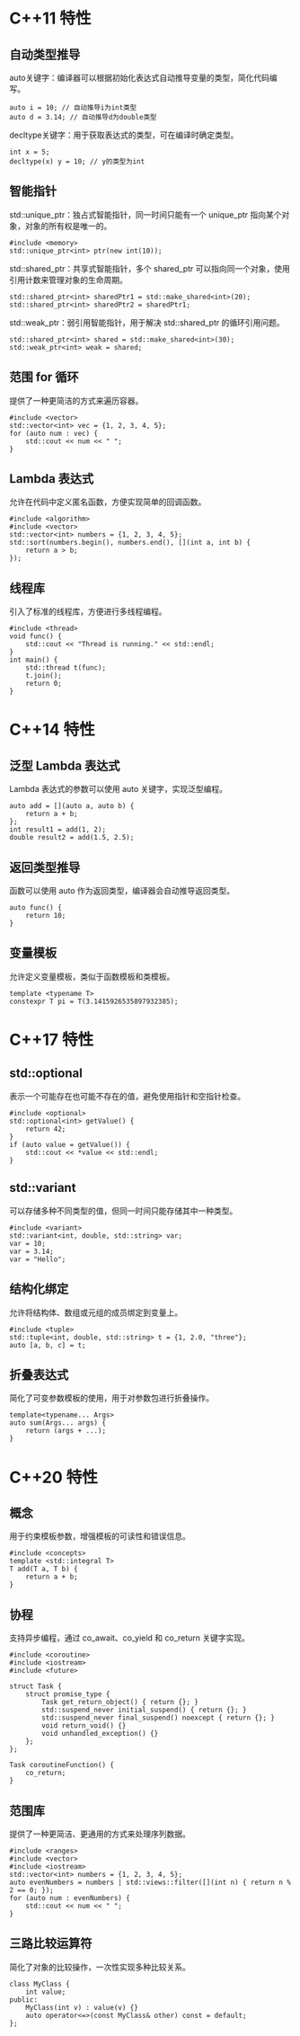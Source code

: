 # C++11 特性
## 自动类型推导
auto关键字：编译器可以根据初始化表达式自动推导变量的类型，简化代码编写。
~~~
auto i = 10; // 自动推导i为int类型
auto d = 3.14; // 自动推导d为double类型
~~~
decltype关键字：用于获取表达式的类型，可在编译时确定类型。
~~~
int x = 5;
decltype(x) y = 10; // y的类型为int
~~~
## 智能指针
std::unique_ptr：独占式智能指针，同一时间只能有一个 unique_ptr 指向某个对象，对象的所有权是唯一的。
~~~
#include <memory>
std::unique_ptr<int> ptr(new int(10));
~~~
std::shared_ptr：共享式智能指针，多个 shared_ptr 可以指向同一个对象，使用引用计数来管理对象的生命周期。
~~~
std::shared_ptr<int> sharedPtr1 = std::make_shared<int>(20);
std::shared_ptr<int> sharedPtr2 = sharedPtr1;
~~~
std::weak_ptr：弱引用智能指针，用于解决 std::shared_ptr 的循环引用问题。
~~~
std::shared_ptr<int> shared = std::make_shared<int>(30);
std::weak_ptr<int> weak = shared;
~~~
## 范围 for 循环
提供了一种更简洁的方式来遍历容器。
~~~
#include <vector>
std::vector<int> vec = {1, 2, 3, 4, 5};
for (auto num : vec) {
    std::cout << num << " ";
}
~~~
## Lambda 表达式
允许在代码中定义匿名函数，方便实现简单的回调函数。
~~~
#include <algorithm>
#include <vector>
std::vector<int> numbers = {1, 2, 3, 4, 5};
std::sort(numbers.begin(), numbers.end(), [](int a, int b) {
    return a > b;
});
~~~
## 线程库
引入了标准的线程库，方便进行多线程编程。
~~~
#include <thread>
void func() {
    std::cout << "Thread is running." << std::endl;
}
int main() {
    std::thread t(func);
    t.join();
    return 0;
}
~~~
# C++14 特性
## 泛型 Lambda 表达式
Lambda 表达式的参数可以使用 auto 关键字，实现泛型编程。
~~~
auto add = [](auto a, auto b) {
    return a + b;
};
int result1 = add(1, 2);
double result2 = add(1.5, 2.5);
~~~
## 返回类型推导
函数可以使用 auto 作为返回类型，编译器会自动推导返回类型。
~~~
auto func() {
    return 10;
}
~~~
## 变量模板
允许定义变量模板，类似于函数模板和类模板。
~~~
template <typename T>
constexpr T pi = T(3.1415926535897932385);
~~~
# C++17 特性
## std::optional
表示一个可能存在也可能不存在的值，避免使用指针和空指针检查。
~~~
#include <optional>
std::optional<int> getValue() {
    return 42;
}
if (auto value = getValue()) {
    std::cout << *value << std::endl;
}
~~~
## std::variant
可以存储多种不同类型的值，但同一时间只能存储其中一种类型。
~~~
#include <variant>
std::variant<int, double, std::string> var;
var = 10;
var = 3.14;
var = "Hello";
~~~
## 结构化绑定
允许将结构体、数组或元组的成员绑定到变量上。
~~~
#include <tuple>
std::tuple<int, double, std::string> t = {1, 2.0, "three"};
auto [a, b, c] = t;
~~~
## 折叠表达式
简化了可变参数模板的使用，用于对参数包进行折叠操作。
~~~
template<typename... Args>
auto sum(Args... args) {
    return (args + ...);
}
~~~
# C++20 特性
## 概念
用于约束模板参数，增强模板的可读性和错误信息。
~~~
#include <concepts>
template <std::integral T>
T add(T a, T b) {
    return a + b;
}
~~~
## 协程
支持异步编程，通过 co_await、co_yield 和 co_return 关键字实现。
~~~
#include <coroutine>
#include <iostream>
#include <future>

struct Task {
    struct promise_type {
        Task get_return_object() { return {}; }
        std::suspend_never initial_suspend() { return {}; }
        std::suspend_never final_suspend() noexcept { return {}; }
        void return_void() {}
        void unhandled_exception() {}
    };
};

Task coroutineFunction() {
    co_return;
}
~~~
## 范围库
提供了一种更简洁、更通用的方式来处理序列数据。
~~~
#include <ranges>
#include <vector>
#include <iostream>
std::vector<int> numbers = {1, 2, 3, 4, 5};
auto evenNumbers = numbers | std::views::filter([](int n) { return n % 2 == 0; });
for (auto num : evenNumbers) {
    std::cout << num << " ";
}
~~~
## 三路比较运算符
简化了对象的比较操作，一次性实现多种比较关系。
~~~
class MyClass {
    int value;
public:
    MyClass(int v) : value(v) {}
    auto operator<=>(const MyClass& other) const = default;
};
~~~
